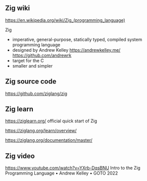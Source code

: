 ## Zig wiki
https://en.wikipedia.org/wiki/Zig_(programming_language)

Zig 
- imperative, general-purpose, statically typed, compiled system programming language 
- designed by Andrew Kelley https://andrewkelley.me/  https://github.com/andrewrk  
- target for the C 
- smaller and simpler 

## Zig source code
https://github.com/ziglang/zig

## Zig learn 
https://ziglearn.org/  official quick start of Zig 

https://ziglang.org/learn/overview/

https://ziglang.org/documentation/master/

## Zig video 
https://www.youtube.com/watch?v=YXrb-DqsBNU Intro to the Zig Programming Language • Andrew Kelley • GOTO 2022


